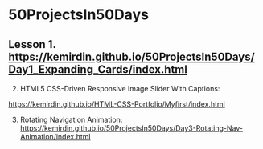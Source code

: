 # 50ProjectsIn50Days

##  Lesson 1. https://kemirdin.github.io/50ProjectsIn50Days/Day1_Expanding_Cards/index.html


2. HTML5 CSS-Driven Responsive Image Slider With Captions:

https://kemirdin.github.io/HTML-CSS-Portfolio/Myfirst/index.html

3. Rotating Navigation Animation:  https://kemirdin.github.io/50ProjectsIn50Days/Day3-Rotating-Nav-Animation/index.html




